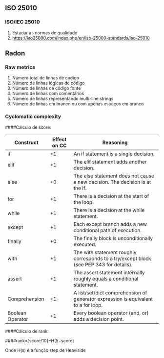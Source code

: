 ## ISO 25010
### ISO/IEC 25010
1. Estudar as normas de qualidade
2. https://iso25000.com/index.php/en/iso-25000-standards/iso-25010

## Radon
### Raw metrics
1. Número total de linhas de código
2. Número de linhas lógicas de código
3. Número de linhas de código fonte
4. Número de linhas com comentários
5. Número de linhas representando multi-line strings
6. Número de linhas em branco ou com apenas espaços em branco

### Cyclomatic complexity

####Cálculo de score:

| Construct         | Effect on CC | Reasoning                                                                               |
|-------------------|--------------|-----------------------------------------------------------------------------------------|
| if                | +1           | An if statement is a single decision.                                                   |
| elif	             | +1	          | The elif statement adds another decision.                                               |
| else	             | +0	          | The else statement does not cause a new decision. The decision is at the if.            |
| for	              | +1	          | There is a decision at the start of the loop.                                           |
| while	            | +1	          | There is a decision at the while statement.                                             |
| except	           | +1	          | Each except branch adds a new conditional path of execution.                            |
| finally	          | +0	          | The finally block is unconditionally executed.                                          |
| with	             | +1	          | The with statement roughly corresponds to a try/except block (see PEP 343 for details). |
| assert	           | +1	          | The assert statement internally roughly equals a conditional statement.                 |
| Comprehension	    | +1	          | A list/set/dict comprehension of generator expression is equivalent to a for loop.      |
| Boolean Operator	 | +1	          | Every boolean operator (and, or) adds a decision point.                                 |

####Cálculo de rank:

####rank=⌈score/10⌉−H(5−score)

Onde H(s) é a função step de Heaviside

